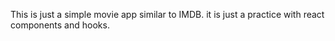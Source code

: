This is just a simple movie app similar to IMDB. it is just a practice with react components and hooks.
